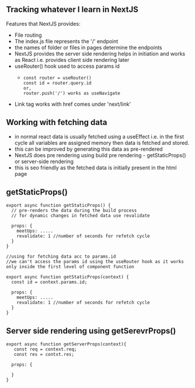 ## Tracking whatever I learn in NextJS

Features that NextJS provides:
- File routing
- The index.js file represents the '/' endpoint
- the names of folder or files in pages determine the endpoints
- NextJS provides the server side rendering helps in initiation and works as React i.e. provides client side rendering later
- useRouter() hook used to access params id
  - ```
    const router = useRouter()
    const id = router.query.id 
    or, 
    router.push('/') works as useNavigate
    ```
- Link tag works with href comes under 'next/link'

## Working with fetching data
- in normal react data is usually fetched using a useEffect i.e. in the first cycle all variables are assigned memory then data is fetched and stored.
- this can be improved by generating this data as pre-rendered
- NextJS does pre rendering using build pre rendering - getStaticProps() or server-side rendering
- this is seo friendly as the fetched data is initially present in the html page

## getStaticProps()
```
export async function getStaticProps() { 
  // pre-renders the data during the build process
  // for dynamic changes in fetched data use revalidate
  
  props: {
    meetUps: .....
    revalidate: 1 //number of seconds for refetch cycle
  }
}

//using for fetching data acc to params.id
//we can't access the params id using the useRouter hook as it works only inside the first level of component function

export async function getStaticProps(context) { 
  const id = context.params.id;
  
  props: {
    meetUps: .....
    revalidate: 1 //number of seconds for refetch cycle
  }
}
```

## Server side rendering using getSerevrProps()
```
export async function getServerProps(context){
   const req = context.req;
   const res = contxt.res;
   
  props: {
    
  }
}
```
